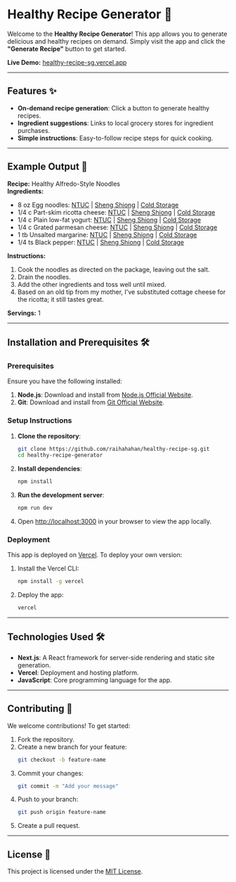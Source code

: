 # Healthy Recipe Generator 🍝

Welcome to the **Healthy Recipe Generator**! This app allows you to generate delicious and healthy recipes on demand. Simply visit the app and click the **"Generate Recipe"** button to get started.

**Live Demo:** [healthy-recipe-sg.vercel.app](https://healthy-recipe-sg.vercel.app/)

---

## Features ✨
- **On-demand recipe generation**: Click a button to generate healthy recipes.
- **Ingredient suggestions**: Links to local grocery stores for ingredient purchases.
- **Simple instructions**: Easy-to-follow recipe steps for quick cooking.

---

## Example Output 📖

**Recipe:** Healthy Alfredo-Style Noodles  
**Ingredients:**  
- 8 oz Egg noodles: [NTUC](#) | [Sheng Shiong](#) | [Cold Storage](#)  
- 1/4 c Part-skim ricotta cheese: [NTUC](#) | [Sheng Shiong](#) | [Cold Storage](#)  
- 1/4 c Plain low-fat yogurt: [NTUC](#) | [Sheng Shiong](#) | [Cold Storage](#)  
- 1/4 c Grated parmesan cheese: [NTUC](#) | [Sheng Shiong](#) | [Cold Storage](#)  
- 1 tb Unsalted margarine: [NTUC](#) | [Sheng Shiong](#) | [Cold Storage](#)  
- 1/4 ts Black pepper: [NTUC](#) | [Sheng Shiong](#) | [Cold Storage](#)  

**Instructions:**  
1. Cook the noodles as directed on the package, leaving out the salt.  
2. Drain the noodles.  
3. Add the other ingredients and toss well until mixed.  
4. Based on an old tip from my mother, I've substituted cottage cheese for the ricotta; it still tastes great.  

**Servings:** 1  

---

## Installation and Prerequisites 🛠️

### Prerequisites
Ensure you have the following installed:  
1. **Node.js**: Download and install from [Node.js Official Website](https://nodejs.org/).  
2. **Git**: Download and install from [Git Official Website](https://git-scm.com/).  

### Setup Instructions

1. **Clone the repository**:  
   ```bash
   git clone https://github.com/raihahahan/healthy-recipe-sg.git
   cd healthy-recipe-generator
   ```

2. **Install dependencies**:  
   ```bash
   npm install
   ```

3. **Run the development server**:  
   ```bash
   npm run dev
   ```

4. Open [http://localhost:3000](http://localhost:3000) in your browser to view the app locally.

### Deployment
This app is deployed on [Vercel](https://vercel.com). To deploy your own version:  
1. Install the Vercel CLI:  
   ```bash
   npm install -g vercel
   ```

2. Deploy the app:  
   ```bash
   vercel
   ```

---

## Technologies Used 🛠️
- **Next.js**: A React framework for server-side rendering and static site generation.
- **Vercel**: Deployment and hosting platform.
- **JavaScript**: Core programming language for the app.

---

## Contributing 🤝
We welcome contributions! To get started:  
1. Fork the repository.  
2. Create a new branch for your feature:  
   ```bash
   git checkout -b feature-name
   ```  
3. Commit your changes:  
   ```bash
   git commit -m "Add your message"
   ```  
4. Push to your branch:  
   ```bash
   git push origin feature-name
   ```  
5. Create a pull request.

---

## License 📜
This project is licensed under the [MIT License](LICENSE).

